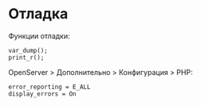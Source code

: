 # Отладка

Функции отладки:

    var_dump();
    print_r();

OpenServer > Дополнительно > Конфигурация > PHP:

    error_reporting = E_ALL
    display_errors = On
